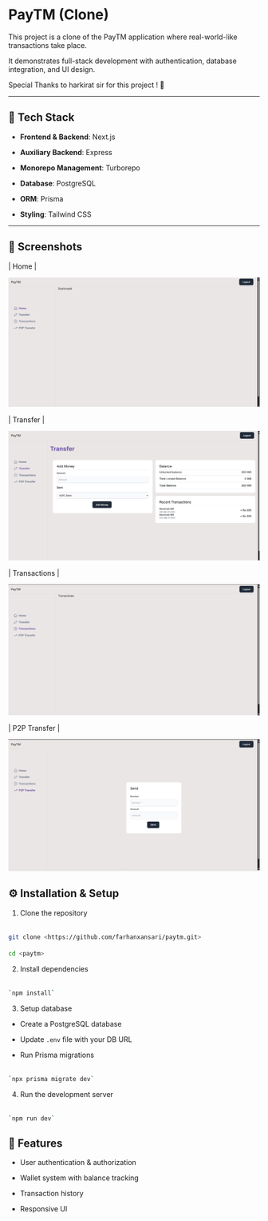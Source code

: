 
# PayTM (Clone)

  

This project is a clone of the PayTM application where real-world-like transactions take place.

It demonstrates full-stack development with authentication, database integration, and UI design.

Special Thanks to harkirat sir for this project ! 🙏

  
---

  

## 🚀 Tech Stack

-  **Frontend & Backend**: Next.js

-  **Auxiliary Backend**: Express

-  **Monorepo Management**: Turborepo

-  **Database**: PostgreSQL

-  **ORM**: Prisma

-  **Styling**: Tailwind CSS

  

---

  

## 📸 Screenshots

  

| Home |

 ![Home](./screeenshots/Home.png) 

| Transfer | 

 ![Transfer](./screeenshots/Transfer.png) 

| Transactions |

 ![Transactions](./screeenshots/Transactions.png) 

| P2P Transfer |

 ![P2P Transfer](./screeenshots/P2P%20Transfer.png) 

  
  
  

## ⚙️ Installation & Setup

  

1. Clone the repository

```bash

git clone <https://github.com/farhanxansari/paytm.git>

cd <paytm>

```

2. Install dependencies

```bash

`npm install`

```

3. Setup database

- Create a PostgreSQL database

- Update `.env` file with your DB URL

- Run Prisma migrations

```bash

`npx prisma migrate dev`

```

4. Run the development server

```bash

`npm run dev`

```

  

## 📌 Features

  

- User authentication & authorization

- Wallet system with balance tracking

- Transaction history

- Responsive UI
